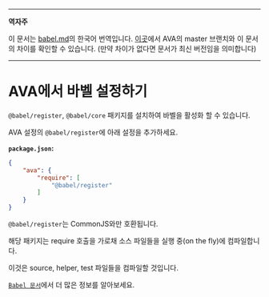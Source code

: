 ___
**역자주**

이 문서는 [babel.md](https://github.com/avajs/ava/blob/main/docs/recipes/babel.md)의 한국어 번역입니다. [이곳](https://github.com/avajs/ava/compare/71404c23302d825095659c70cb9a1b08251697ad...main#diff-0730bb7c2e8f9ea2438b52e419dd86c9)에서 AVA의 master 브랜치와 이 문서의 차이를 확인할 수 있습니다. (만약 차이가 없다면 문서가 최신 버전임을 의미합니다)
___

# AVA에서 바벨 설정하기

`@babel/register`, `@babel/core` 패키지를 설치하여 바벨을 활성화 할 수 있습니다.

AVA 설정의 `@babel/register`에 아래 설정을 추가하세요.

**`package.json`:**

```json
{
	"ava": {
		"require": [
			"@babel/register"
		]
	}
}
```

`@babel/register`는 CommonJS와만 호환됩니다.

해당 패키지는 require 호출을 가로채 소스 파일들을 실행 중(on the fly)에 컴파일합니다.

이것은 source, helper, test 파일들을 컴파일할 것입니다.

[`Babel 문서`](https://babeljs.io/docs/en/babel-register)에서 더 많은 정보를 알아보세요.
